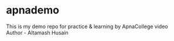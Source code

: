 # apnademo
This is my demo repo for practice &amp; learning by ApnaCollege video
<br>
Author - Altamash Husain
